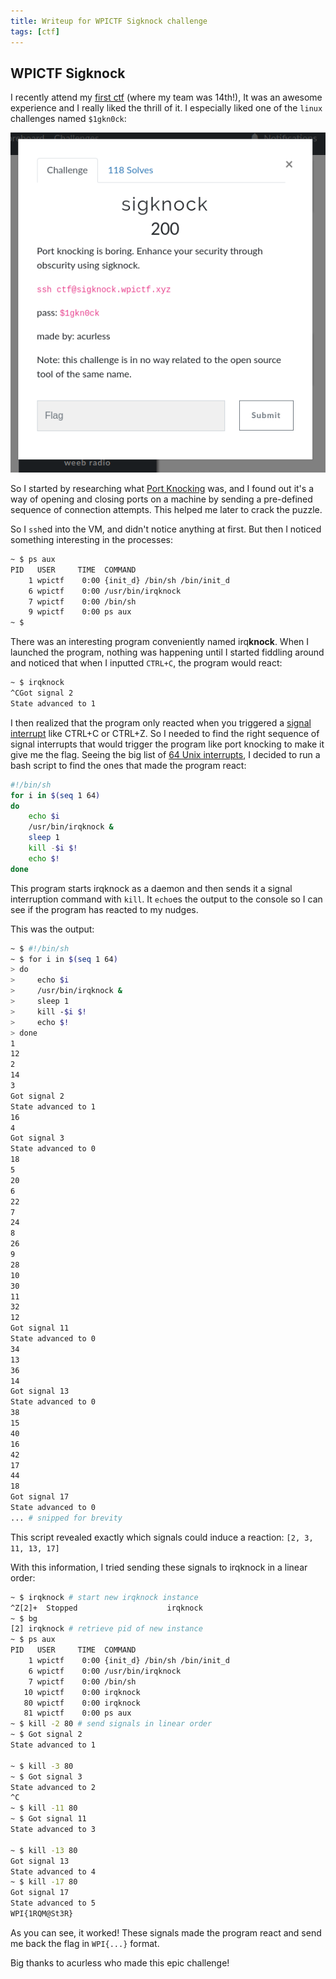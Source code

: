 ```yaml
---
title: Writeup for WPICTF Sigknock challenge
tags: [ctf]
---
```


## WPICTF Sigknock

I recently attend my [first ctf](https://wpictf.xyz) (where my team was 14th!), It was an awesome experience and I really liked the thrill of it. I especially liked one of the `linux` challenges named `$1gkn0ck`:

![challenge desc](/assets/images/sigknock.png)

So I started by researching what [Port Knocking](https://en.wikipedia.org/wiki/Port_knocking) was, and I found out it's a way of opening and closing ports on a machine by sending a pre-defined sequence of connection attempts. This helped me later to crack the puzzle.

So I `ssh`ed into the VM, and didn't notice anything at first. But then I noticed something interesting in the processes:

```bash
~ $ ps aux
PID   USER     TIME  COMMAND
    1 wpictf    0:00 {init_d} /bin/sh /bin/init_d
    6 wpictf    0:00 /usr/bin/irqknock
    7 wpictf    0:00 /bin/sh
    9 wpictf    0:00 ps aux
~ $ 
```

There was an interesting program conveniently named irq**knock**. When I launched the program, nothing was happening until I started fiddling around and noticed that when I inputted `CTRL+C`, the program would react:

```bash
~ $ irqknock
^CGot signal 2
State advanced to 1
```

I then realized that the program only reacted when you triggered a [signal interrupt](https://www.computerhope.com/unix/signals.htm) like CTRL+C or CTRL+Z. So I needed to find the right sequence of signal interrupts that would trigger the program like port knocking to make it give me the flag. Seeing the big list of [64 Unix interrupts](https://www.computerhope.com/unix/signals.htm), I decided to run a bash script to find the ones that made the program react:

```bash
#!/bin/sh
for i in $(seq 1 64)
do
    echo $i
    /usr/bin/irqknock &
    sleep 1
    kill -$i $!
    echo $!
done
```

This program starts irqknock as a daemon and then sends it a signal interruption command with `kill`. It `echo`es the output to the console so I can see if the program has reacted to my nudges.

This was the output:

```bash
~ $ #!/bin/sh
~ $ for i in $(seq 1 64)
> do
>     echo $i
>     /usr/bin/irqknock &
>     sleep 1
>     kill -$i $!
>     echo $!
> done
1
12
2
14
3
Got signal 2
State advanced to 1
16
4
Got signal 3
State advanced to 0
18
5
20
6
22
7
24
8
26
9
28
10
30
11
32
12
Got signal 11
State advanced to 0
34
13
36
14
Got signal 13
State advanced to 0
38
15
40
16
42
17
44
18
Got signal 17
State advanced to 0
... # snipped for brevity
```

This script revealed exactly which signals could induce a reaction: `[2, 3, 11, 13, 17]`

With this information, I tried sending these signals to irqknock in a linear order:

```bash
~ $ irqknock # start new irqknock instance
^Z[2]+  Stopped                    irqknock
~ $ bg
[2] irqknock # retrieve pid of new instance
~ $ ps aux
PID   USER     TIME  COMMAND
    1 wpictf    0:00 {init_d} /bin/sh /bin/init_d
    6 wpictf    0:00 /usr/bin/irqknock
    7 wpictf    0:00 /bin/sh
   10 wpictf    0:00 irqknock
   80 wpictf    0:00 irqknock
   81 wpictf    0:00 ps aux
~ $ kill -2 80 # send signals in linear order
~ $ Got signal 2
State advanced to 1

~ $ kill -3 80
~ $ Got signal 3
State advanced to 2
^C
~ $ kill -11 80
~ $ Got signal 11
State advanced to 3

~ $ kill -13 80
Got signal 13
State advanced to 4
~ $ kill -17 80
Got signal 17
State advanced to 5
WPI{1RQM@St3R}
```

As you can see, it worked! These signals made the program react and send me back the flag in `WPI{...}` format. 

Big thanks to acurless who made this epic challenge!